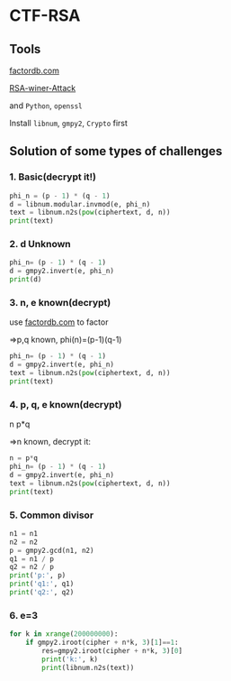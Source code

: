 # CTF-RSA
## Tools
[factordb.com](http://factordb.com/index.php)

[RSA-winer-Attack](https://github.com/pablocelayes/rsa-wiener-attack)

and `Python`,  `openssl`

Install `libnum`, `gmpy2`, `Crypto` first

## Solution of some types of challenges
### 1. Basic(decrypt it!)
```python
phi_n = (p - 1) * (q - 1)
d = libnum.modular.invmod(e, phi_n)
text = libnum.n2s(pow(ciphertext, d, n)) 
print(text)  
```
### 2. d Unknown
```python
phi_n= (p - 1) * (q - 1)
d = gmpy2.invert(e, phi_n)
print(d)
```
### 3. n, e known(decrypt)
use [factordb.com](http://factordb.com/index.php) to factor

=>p,q known, phi(n)=(p-1)(q-1)

```python
phi_n= (p - 1) * (q - 1)
d = gmpy2.invert(e, phi_n)
text = libnum.n2s(pow(ciphertext, d, n)) 
print(text)
```

### 4. p, q, e known(decrypt)
n p*q

=>n known, decrypt it:
```python
n = p*q
phi_n= (p - 1) * (q - 1)
d = gmpy2.invert(e, phi_n)
text = libnum.n2s(pow(ciphertext, d, n)) 
print(text)
```
### 5. Common divisor
```python
n1 = n1
n2 = n2
p = gmpy2.gcd(n1, n2)
q1 = n1 / p
q2 = n2 / p
print('p:', p)
print('q1:', q1)
print('q2:', q2)
```
### 6. e=3
```python
for k in xrange(200000000):    
    if gmpy2.iroot(cipher + n*k, 3)[1]==1:    
        res=gmpy2.iroot(cipher + n*k, 3)[0]    
        print('k:', k)    
        print(libnum.n2s(text)) 
```
